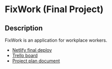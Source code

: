 # FixWork (Final Project)

## Description

FixWork is an application for workplace workers.

* [Netlify final deploy](https://deploy-preview-3--voluble-pithivier-112040.netlify.app/)
* [Trello board](https://trello.com/b/QSSzadGg/wdd330-final-project)
* [Project plan document](/ProjectPlan.pdf)

